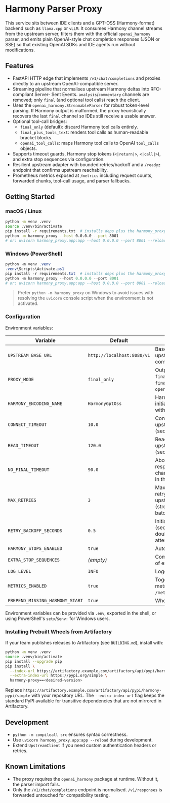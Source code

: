 # Harmony Parser Proxy

This service sits between IDE clients and a GPT-OSS (Harmony-format) backend such as
`llama.cpp` or `vLLM`. It consumes Harmony channel streams from the upstream server,
filters them with the official `openai_harmony` parser, and emits plain OpenAI-style
chat completion responses (JSON or SSE) so that existing OpenAI SDKs and IDE agents run
without modifications.

## Features

- FastAPI HTTP edge that implements `/v1/chat/completions` and proxies directly to an
  upstream OpenAI-compatible server.
- Streaming pipeline that normalises upstream Harmony deltas into RFC-compliant Server-
  Sent Events. `analysis`/`commentary` channels are removed; only `final` (and optional
  tool calls) reach the client.
- Uses the `openai_harmony.StreamableParser` for robust token-level
  parsing. If Harmony output is malformed, the proxy heuristically recovers the last
  `final` channel so IDEs still receive a usable answer.
- Optional tool-call bridges:
  - `final_only` (default): discard Harmony tool calls entirely.
  - `final_plus_tools_text`: renders tool calls as human-readable bracket blocks.
  - `openai_tool_calls`: maps Harmony tool calls to OpenAI `tool_calls` objects.
- Supports timeout guards, Harmony stop tokens (`<|return|>`, `<|call|>`), and extra
  stop sequences via configuration.
- Resilient upstream adapter with bounded retries/backoff and a `/readyz` endpoint that
  confirms upstream reachability.
- Prometheus metrics exposed at `/metrics` including request counts, forwarded chunks,
  tool-call usage, and parser fallbacks.

## Getting Started

### macOS / Linux

```bash
python -m venv .venv
source .venv/bin/activate
pip install -r requirements.txt  # installs deps plus the harmony_proxy package
python -m harmony_proxy --host 0.0.0.0 --port 8001
# or: uvicorn harmony_proxy.app:app --host 0.0.0.0 --port 8001 --reload
```

### Windows (PowerShell)

```powershell
python -m venv .venv
.venv\Scripts\Activate.ps1
pip install -r requirements.txt  # installs deps plus the harmony_proxy package
python -m harmony_proxy --host 0.0.0.0 --port 8001
# or: uvicorn harmony_proxy.app:app --host 0.0.0.0 --port 8001 --reload
```

> Prefer `python -m harmony_proxy` on Windows to avoid issues with resolving the `uvicorn` console script when the environment is not activated.

### Configuration

Environment variables:

| Variable | Default | Description |
| --- | --- | --- |
| `UPSTREAM_BASE_URL` | `http://localhost:8080/v1` | Base URL of the upstream OpenAI-compatible server. |
| `PROXY_MODE` | `final_only` | Output mode: `final_only`, `final_plus_tools_text`, `openai_tool_calls`. |
| `HARMONY_ENCODING_NAME` | `HarmonyGptOss` | Harmony encoding to initialise the parser with. |
| `CONNECT_TIMEOUT` | `10.0` | Connection timeout for upstream requests (seconds). |
| `READ_TIMEOUT` | `120.0` | Read timeout for upstream responses (seconds). |
| `NO_FINAL_TIMEOUT` | `90.0` | Aborts streaming responses if no `final` channel token is seen in this window. |
| `MAX_RETRIES` | `3` | Maximum number of retry attempts for upstream requests (streaming and batched). |
| `RETRY_BACKOFF_SECONDS` | `0.5` | Initial backoff delay (seconds) for retries; doubles on each attempt. |
| `HARMONY_STOPS_ENABLED` | `true` | Automatically add `<|return|>` and `<|call|>` stop sequences. |
| `EXTRA_STOP_SEQUENCES` | *(empty)* | Comma-separated list of extra stop strings. |
| `LOG_LEVEL` | `INFO` | Logging verbosity. |
| `METRICS_ENABLED` | `true` | Toggle Prometheus metrics collection and `/metrics`. |
| `PREPEND_MISSING_HARMONY_START` | `true` | When true, injects `<|start|>assistant` if upstream omits it (workaround for non-compliant streams). |

Environment variables can be provided via `.env`, exported in the shell, or using
PowerShell's `setx`/`$env:` for Windows users.

### Installing Prebuilt Wheels from Artifactory

If your team publishes releases to Artifactory (see `BUILDING.md`), install with:

```bash
python -m venv .venv
source .venv/bin/activate
pip install --upgrade pip
pip install \
  --index-url https://artifactory.example.com/artifactory/api/pypi/harmony-pypi/simple \
  --extra-index-url https://pypi.org/simple \
  harmony-proxy==<desired-version>
```

Replace `https://artifactory.example.com/artifactory/api/pypi/harmony-pypi/simple`
with your repository URL. The `--extra-index-url` flag keeps the standard PyPI
available for transitive dependencies that are not mirrored in Artifactory.

## Development

- `python -m compileall src` ensures syntax correctness.
- Use `uvicorn harmony_proxy.app:app --reload` during development.
- Extend `UpstreamClient` if you need custom authentication headers or retries.

## Known Limitations

- The proxy requires the `openai_harmony` package at runtime. Without it, the parser import fails.
- Only the `/v1/chat/completions` endpoint is normalised. `/v1/responses` is forwarded
  untouched for compatibility testing.
